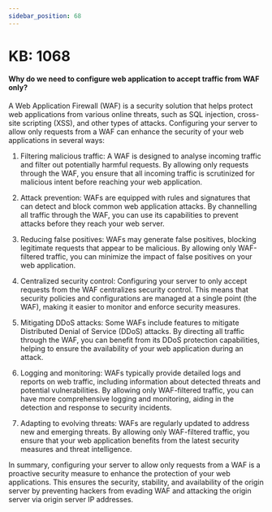 ```yaml
---
sidebar_position: 68
---
```


# KB: 1068

#### **Why do we need to configure web application to accept traffic from WAF only?**

A Web Application Firewall (WAF) is a security solution that helps protect web applications from various online threats, such as SQL injection, cross-site scripting (XSS), and other types of attacks. Configuring your server to allow only requests from a WAF can enhance the security of your web applications in several ways: 

1. Filtering malicious traffic: A WAF is designed to analyse incoming traffic and filter out potentially harmful requests. By allowing only requests through the WAF, you ensure that all incoming traffic is scrutinized for malicious intent before reaching your web application. 

2. Attack prevention: WAFs are equipped with rules and signatures that can detect and block common web application attacks. By channelling all traffic through the WAF, you can use its capabilities to prevent attacks before they reach your web server. 

3. Reducing false positives: WAFs may generate false positives, blocking legitimate requests that appear to be malicious. By allowing only WAF-filtered traffic, you can minimize the impact of false positives on your web application. 

4. Centralized security control: Configuring your server to only accept requests from the WAF centralizes security control. This means that security policies and configurations are managed at a single point (the WAF), making it easier to monitor and enforce security measures. 

5. Mitigating DDoS attacks: Some WAFs include features to mitigate Distributed Denial of Service (DDoS) attacks. By directing all traffic through the WAF, you can benefit from its DDoS protection capabilities, helping to ensure the availability of your web application during an attack. 

6. Logging and monitoring: WAFs typically provide detailed logs and reports on web traffic, including information about detected threats and potential vulnerabilities. By allowing only WAF-filtered traffic, you can have more comprehensive logging and monitoring, aiding in the detection and response to security incidents. 

7. Adapting to evolving threats: WAFs are regularly updated to address new and emerging threats. By allowing only WAF-filtered traffic, you ensure that your web application benefits from the latest security measures and threat intelligence. 

In summary, configuring your server to allow only requests from a WAF is a proactive security measure to enhance the protection of your web applications. This ensures the security, stability, and availability of the origin server by preventing hackers from evading WAF and attacking the origin server via origin server IP addresses. 